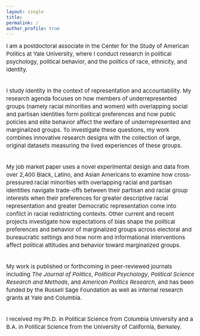 ```yaml
---
layout: single
title:
permalink: /
author_profile: true
---
```


<font style="font-size: 15px; line-height: 1.4em;">
I am a postdoctoral associate in the Center for the Study of American Politics at Yale University, where I conduct research in political psychology, political behavior, and the politics of race, ethnicity, and identity.<br /><br />

I study identity in the context of representation and accountability. My research agenda focuses on how members of underrepresented groups (namely racial minorities and women) with overlapping social and partisan identities form political preferences and how public policies and elite behavior affect the welfare of underrepresented and marginalized groups. To investigate these questions, my work combines innovative research designs with the collection of large, original datasets measuring the lived experiences of these groups.<br /><br /> 

My job market paper uses a novel experimental design and data from over 2,400 Black, Latino, and Asian Americans to examine how cross-pressured racial minorities with overlapping racial and partisan identities navigate trade-offs between their partisan and racial group interests when their preferences for greater descriptive racial representation and greater Democratic representation come into conflict in racial redistricting contexts. Other current and recent projects investigate how expectations of bias shape the political preferences and behavior of marginalized groups across electoral and bureaucratic settings and how norm and informational interventions affect political attitudes and behavior toward marginalized groups.<br /><br />

My work is published or forthcoming in peer-reviewed journals including <i>The Journal of Politics</i>, <i>Political Psychology</i>, <i>Political Science Research and Methods</i>, and <i>American Politics Research</i>, and has been funded by the Russell Sage Foundation as well as internal research grants at Yale and Columbia.<br /><br />

I received my Ph.D. in Political Science from Columbia University and a B.A. in Political Science from the University of California, Berkeley.
</font>
